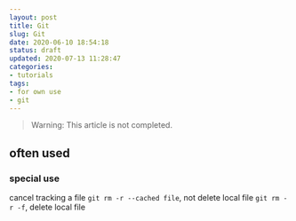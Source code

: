 ```yaml
---
layout: post
title: Git
slug: Git
date: 2020-06-10 18:54:18
status: draft
updated: 2020-07-13 11:28:47
categories:
- tutorials
tags:
- for own use
- git
---
```


> Warning: This article is not completed.

## often used


### special use

cancel tracking a file
`git rm -r --cached file`, not delete local file
`git rm -r -f`, delete local file
